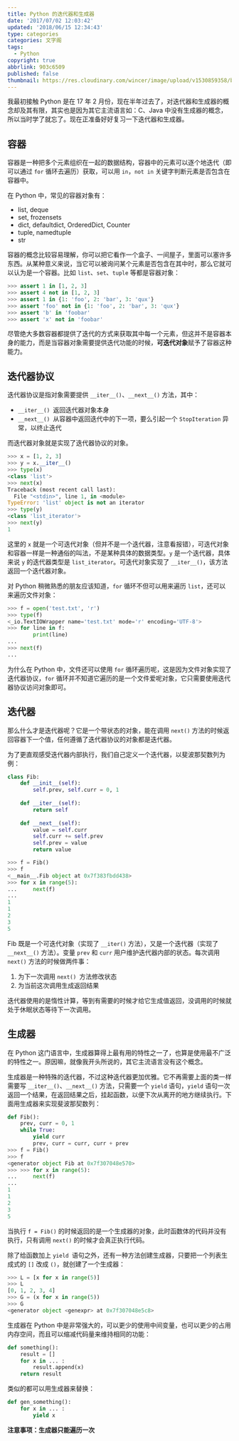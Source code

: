 ```yaml
---
title: Python 的迭代器和生成器
date: '2017/07/02 12:03:42'
updated: '2018/06/15 12:34:43'
type: categories
categories: 文字阁
tags:
  - Python
copyright: true
abbrlink: 903c6509
published: false
thumbnail: https://res.cloudinary.com/wincer/image/upload/v1530859358/blog/iterator_and_generator/cover.png
---
```


我最初接触 Python 是在 17 年 2 月份，现在半年过去了，对迭代器和生成器的概念却及其有限，其实也是因为其它主流语言如：C、Java 中没有生成器的概念，所以当时学了就忘了。现在正准备好好复习一下迭代器和生成器。

## 容器

容器是一种把多个元素组织在一起的数据结构，容器中的元素可以逐个地迭代（即可以通过 `for` 循环去遍历）获取，可以用 `in`，`not in` 关键字判断元素是否包含在容器中。

在 Python 中，常见的容器对象有：

- list, deque
- set, frozensets
- dict, defaultdict, OrderedDict, Counter
- tuple, namedtuple
- str

<!-- more-->

容器的概念比较容易理解，你可以把它看作一个盒子、一间屋子，里面可以塞许多东西。从某种意义来说，当它可以被询问某个元素是否包含在其中时，那么它就可以认为是一个容器。比如 `list`、`set`、`tuple` 等都是容器对象：

```python
>>> assert 1 in [1, 2, 3]    
>>> assert 4 not in [1, 2, 3]
>>> assert 1 in {1: 'foo', 2: 'bar', 3: 'qux'}
>>> assert 'foo' not in {1: 'foo', 2: 'bar', 3: 'qux'}  
>>> assert 'b' in 'foobar'
>>> assert 'x' not in 'foobar'
```

尽管绝大多数容器都提供了迭代的方式来获取其中每一个元素，但这并不是容器本身的能力，而是当容器对象需要提供迭代功能的时候，**可迭代对象**赋予了容器这种能力。

## 迭代器协议

迭代器协议是指对象需要提供 `__iter__()`、`__next__()` 方法，其中：

- `__iter__() `返回迭代器对象本身
- `__next__() `从容器中返回迭代中的下一项，要么引起一个 `StopIteration` 异常，以终止迭代

而迭代器对象就是实现了迭代器协议的对象。

```python
>>> x = [1, 2, 3]
>>> y = x.__iter__()
>>> type(x)
<class 'list'>
>>> next(x)
Traceback (most recent call last):
  File "<stdin>", line 1, in <module>
TypeError: 'list' object is not an iterator
>>> type(y)
<class 'list_iterator'>
>>> next(y)
1
```

这里的 `x` 就是一个可迭代对象（但并不是一个迭代器，注意看报错），可迭代对象和容器一样是一种通俗的叫法，不是某种具体的数据类型。`y` 是一个迭代器，具体来说 `y` 的迭代器类型是 `list_iterator`。可迭代对象实现了 `__iter__()`，该方法返回一个迭代器对象。

对 Python 稍微熟悉的朋友应该知道，`for` 循环不但可以用来遍历 `list`，还可以来遍历文件对象：

```python
>>> f = open('test.txt', 'r') 
>>> type(f)
<_io.TextIOWrapper name='test.txt' mode='r' encoding='UTF-8'>
>>> for line in f:
    	print(line)
...
>>> next(f)
...
```

为什么在 Python 中，文件还可以使用 `for` 循环遍历呢，这是因为文件对象实现了迭代器协议，`for` 循环并不知道它遍历的是一个文件爱呢对象，它只需要使用迭代器协议访问对象即可。

## 迭代器

那么什么才是迭代器呢？它是一个带状态的对象，能在调用 `next()` 方法的时候返回容器下一个值，任何遵循了迭代器协议的对象都是迭代器。

为了更直观感受迭代器内部执行，我们自己定义一个迭代器，以斐波那契数列为例：

```python
class Fib:
    def __init__(self):
        self.prev, self.curr = 0, 1
        
    def __iter__(self):
        return self
    
    def __next__(self):
        value = self.curr
        self.curr += self.prev
        self.prev = value
        return value

>>> f = Fib()
>>> f
<__main__.Fib object at 0x7f383fbdd438>
>>> for x in range(5):
...     next(f)
... 
1
1
2
3
5
```

Fib 既是一个可迭代对象（实现了 `__iter()` 方法），又是一个迭代器（实现了 `__next__()` 方法）。变量 `prev` 和 `curr` 用户维护迭代器内部的状态。每次调用 `next()` 方法的时候做两件事：

1. 为下一次调用 `next() `方法修改状态
2. 为当前这次调用生成返回结果

迭代器使用的是惰性计算，等到有需要的时候才给它生成值返回，没调用的时候就处于休眠状态等待下一次调用。

## 生成器

在 Python 这门语言中，生成器算得上最有用的特性之一了，也算是使用最不广泛的特性之一。原因嘛，就像我开头所说的，其它主流语言没有这个概念。

生成器是一种特殊的迭代器，不过这种迭代器更加优雅。它不再需要上面的类一样需要写 `__iter__()`、`__next__()` 方法，只需要一个 `yield` 语句，`yield` 语句一次返回一个结果，在返回结果之后，挂起函数，以便下次从离开的地方继续执行。下面用生成器来实现斐波那契数列：

```python
def Fib():
    prev, curr = 0, 1
    while True:
        yield curr
        prev, curr = curr, curr + prev
>>> f = Fib()
>>> f
<generator object Fib at 0x7f307048e570>
>>> >>> for x in range(5):
...     next(f)
... 
1
1
2
3
5
```

当执行 `f = Fib()` 的时候返回的是一个生成器的对象，此时函数体的代码并没有执行，只有调用 `next()` 的时候才会真正执行代码。

除了给函数加上 `yield `语句之外，还有一种方法创建生成器，只要把一个列表生成式的 `[]` 改成 `()`，就创建了一个生成器：

```python
>>> L = [x for x in range(5)]
>>> L
[0, 1, 2, 3, 4]
>>> G = (x for x in range(5))
>>> G
<generator object <genexpr> at 0x7f307048e5c8>
```

生成器在 Python 中是非常强大的，可以更少的使用中间变量，也可以更少的占用内存空间，而且可以缩减代码量来维持相同的功能：

```python
def something():
    result = []
    for x in ... :
        result.append(x)
    return result
```

类似的都可以用生成器来替换：

```python
def gen_something():
    for x in ... :
        yield x
```

**注意事项：生成器只能遍历一次**
